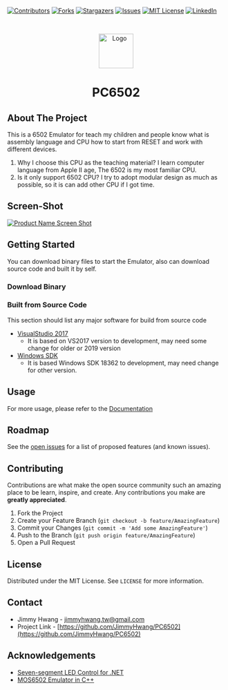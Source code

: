 [![Contributors][contributors-shield]][contributors-url]
[![Forks][forks-shield]][forks-url]
[![Stargazers][stars-shield]][stars-url]
[![Issues][issues-shield]][issues-url]
[![MIT License][license-shield]][license-url]
[![LinkedIn][linkedin-shield]][linkedin-url]

<!-- PROJECT LOGO -->
<br />
<p align="center">
  <a href="https://github.com/JimmyHwang/PC6502">
    <img src="https://www.dna64.com/PC6502/Images/logo.png" alt="Logo" width="80" height="80">
  </a>
  <h1 align="center">PC6502</h1>
</p>

<!-- ABOUT THE PROJECT -->
## About The Project

This is a 6502 Emulator for teach my children and people know what is assembly language and CPU how to start from RESET and work with different devices.
1. Why I choose this CPU as the teaching material? 
	I learn computer language from Apple II age, The 6502 is my most familiar CPU.
2. Is it only support 6502 CPU? 
	I try to adopt modular design as much as possible, so it is can add other CPU if I got time.

## Screen-Shot
[![Product Name Screen Shot][product-screenshot]](https://www.dna64.com/PC6502/Images/screenshot.jpg)

<!-- GETTING STARTED -->
## Getting Started

You can download binary files to start the Emulator, also can download source code and built it by self.
### Download Binary

### Built from Source Code

This section should list any major software for build from source code
 * [VisualStudio 2017](https://visualstudio.microsoft.com/vs/older-downloads/)
	 * It is based on VS2017 version to development, may need some change for older or 2019 version
 * [Windows SDK](https://go.microsoft.com/fwlink/?linkid=2083338)
	 * It is based Windows SDK 18362 to development, may need change for other version.

<!-- USAGE EXAMPLES -->
## Usage
For more usage, please refer to the [Documentation](https://www.dna64.com/PC6502/Docs)

<!-- ROADMAP -->
## Roadmap
See the [open issues](https://github.com/JimmyHwang/PC6502/issues) for a list of proposed features (and known issues).

<!-- CONTRIBUTING -->
## Contributing
Contributions are what make the open source community such an amazing place to be learn, inspire, and create. Any contributions you make are **greatly appreciated**.

1. Fork the Project
2. Create your Feature Branch (`git checkout -b feature/AmazingFeature`)
3. Commit your Changes (`git commit -m 'Add some AmazingFeature'`)
4. Push to the Branch (`git push origin feature/AmazingFeature`)
5. Open a Pull Request

<!-- LICENSE -->
## License

Distributed under the MIT License. See `LICENSE` for more information.

<!-- CONTACT -->
## Contact

* Jimmy Hwang - jimmyhwang.tw@gmail.com
* Project Link - [https://github.com/JimmyHwang/PC6502](https://github.com/JimmyHwang/PC6502)

<!-- ACKNOWLEDGEMENTS -->
## Acknowledgements
* [Seven-segment LED Control for .NET](https://www.codeproject.com/Articles/37800/Seven-segment-LED-Control-for-NET)
* [MOS6502 Emulator in C++](https://github.com/gianlucag/mos6502)

<!-- MARKDOWN LINKS & IMAGES -->
<!-- https://www.markdownguide.org/basic-syntax/#reference-style-links -->
[contributors-shield]: https://img.shields.io/github/contributors/JimmyHwang/PC6502.svg?style=for-the-badge
[contributors-url]: https://github.com/JimmyHwang/PC6502/graphs/contributors
[forks-shield]: https://img.shields.io/github/forks/JimmyHwang/PC6502.svg?style=for-the-badge
[forks-url]: https://github.com/JimmyHwang/PC6502/network/members
[stars-shield]: https://img.shields.io/github/stars/JimmyHwang/PC6502.svg?style=for-the-badge
[stars-url]: https://github.com/JimmyHwang/PC6502/stargazers
[issues-shield]: https://img.shields.io/github/issues/JimmyHwang/PC6502.svg?style=for-the-badge
[issues-url]: https://github.com/JimmyHwang/PC6502/issues
[license-shield]: https://img.shields.io/github/license/JimmyHwang/PC6502.svg?style=for-the-badge
[license-url]: https://github.com/JimmyHwang/PC6502/blob/master/LICENSE.txt
[linkedin-shield]: https://img.shields.io/badge/-LinkedIn-black.svg?style=for-the-badge&logo=linkedin&colorB=555
[linkedin-url]: https://www.linkedin.com/in/jimmyhwang220/
[product-screenshot]: https://www.dna64.com/PC6502/Images/screenshot.jpg
